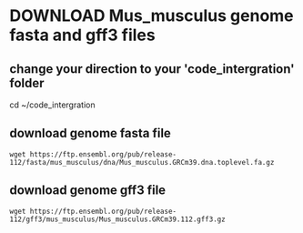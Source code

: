 # DOWNLOAD Mus_musculus genome fasta and gff3 files

## change your direction to your 'code_intergration' folder
cd ~/code_intergration

## download genome fasta file
```
wget https://ftp.ensembl.org/pub/release-112/fasta/mus_musculus/dna/Mus_musculus.GRCm39.dna.toplevel.fa.gz
```

## download genome gff3 file
```
wget https://ftp.ensembl.org/pub/release-112/gff3/mus_musculus/Mus_musculus.GRCm39.112.gff3.gz
```

